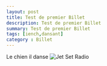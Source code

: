 ```yaml
---
layout: post
title: Test de premier Billet
description: Test de premier Billet
summary: Test de premier Billet
tags: [iench,dansant]
category : Billet
---
```


Le chien il danse
![Jet Set Radio](/blog/images/jet-set-radio-pots.gif)